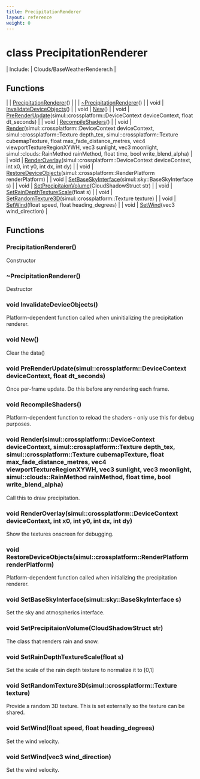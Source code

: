```yaml
---
title: PrecipitationRenderer
layout: reference
weight: 0
---
```

class PrecipitationRenderer
===

| Include: | Clouds/BaseWeatherRenderer.h |



Functions
---

|  | [PrecipitationRenderer](#PrecipitationRenderer)() |
|  | [~PrecipitationRenderer](#~PrecipitationRenderer)() |
| void | [InvalidateDeviceObjects](#InvalidateDeviceObjects)() |
| void | [New](#New)() |
| void | [PreRenderUpdate](#PreRenderUpdate)(simul::crossplatform::DeviceContext deviceContext, float dt_seconds) |
| void | [RecompileShaders](#RecompileShaders)() |
| void | [Render](#Render)(simul::crossplatform::DeviceContext deviceContext, simul::crossplatform::Texture depth_tex, simul::crossplatform::Texture cubemapTexture, float max_fade_distance_metres, vec4 viewportTextureRegionXYWH, vec3 sunlight, vec3 moonlight, simul::clouds::RainMethod rainMethod, float time, bool write_blend_alpha) |
| void | [RenderOverlay](#RenderOverlay)(simul::crossplatform::DeviceContext deviceContext, int x0, int y0, int dx, int dy) |
| void | [RestoreDeviceObjects](#RestoreDeviceObjects)(simul::crossplatform::RenderPlatform renderPlatform) |
| void | [SetBaseSkyInterface](#SetBaseSkyInterface)(simul::sky::BaseSkyInterface s) |
| void | [SetPrecipitaionVolume](#SetPrecipitaionVolume)(CloudShadowStruct str) |
| void | [SetRainDepthTextureScale](#SetRainDepthTextureScale)(float s) |
| void | [SetRandomTexture3D](#SetRandomTexture3D)(simul::crossplatform::Texture texture) |
| void | [SetWind](#SetWind)(float speed, float heading_degrees) |
| void | [SetWind](#SetWind)(vec3 wind_direction) |


Functions
---
<a name="PrecipitationRenderer"></a>
###  PrecipitationRenderer()
Constructor
<a name="~PrecipitationRenderer"></a>
###  ~PrecipitationRenderer()
Destructor
<a name="InvalidateDeviceObjects"></a>
### void InvalidateDeviceObjects()
Platform-dependent function called when uninitializing the precipitation renderer.
<a name="New"></a>
### void New()
Clear the data()
<a name="PreRenderUpdate"></a>
### void PreRenderUpdate(simul::crossplatform::DeviceContext deviceContext, float dt_seconds)
Once per-frame update. Do this before any rendering each frame.
<a name="RecompileShaders"></a>
### void RecompileShaders()
Platform-dependent function to reload the shaders - only use this for debug purposes.
<a name="Render"></a>
### void Render(simul::crossplatform::DeviceContext deviceContext, simul::crossplatform::Texture depth_tex, simul::crossplatform::Texture cubemapTexture, float max_fade_distance_metres, vec4 viewportTextureRegionXYWH, vec3 sunlight, vec3 moonlight, simul::clouds::RainMethod rainMethod, float time, bool write_blend_alpha)
Call this to draw precipitation.
<a name="RenderOverlay"></a>
### void RenderOverlay(simul::crossplatform::DeviceContext deviceContext, int x0, int y0, int dx, int dy)
Show the textures onscreen for debugging.
<a name="RestoreDeviceObjects"></a>
### void RestoreDeviceObjects(simul::crossplatform::RenderPlatform renderPlatform)
Platform-dependent function called when initializing the precipitation renderer.
<a name="SetBaseSkyInterface"></a>
### void SetBaseSkyInterface(simul::sky::BaseSkyInterface s)
Set the sky and atmospherics interface.
<a name="SetPrecipitaionVolume"></a>
### void SetPrecipitaionVolume(CloudShadowStruct str)
The class that renders rain and snow.
<a name="SetRainDepthTextureScale"></a>
### void SetRainDepthTextureScale(float s)
Set the scale of the rain depth texture to normalize it to [0,1]
<a name="SetRandomTexture3D"></a>
### void SetRandomTexture3D(simul::crossplatform::Texture texture)
Provide a random 3D texture. This is set externally so the texture can be shared.
<a name="SetWind"></a>
### void SetWind(float speed, float heading_degrees)
Set the wind velocity.
<a name="SetWind"></a>
### void SetWind(vec3 wind_direction)
Set the wind velocity.
